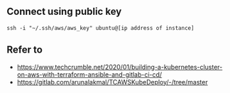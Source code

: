 ## Connect using public key

```
ssh -i "~/.ssh/aws/aws_key" ubuntu@[ip address of instance]
```

## Refer to

- https://www.techcrumble.net/2020/01/building-a-kubernetes-cluster-on-aws-with-terraform-ansible-and-gitlab-ci-cd/
- https://gitlab.com/arunalakmal/TCAWSKubeDeploy/-/tree/master